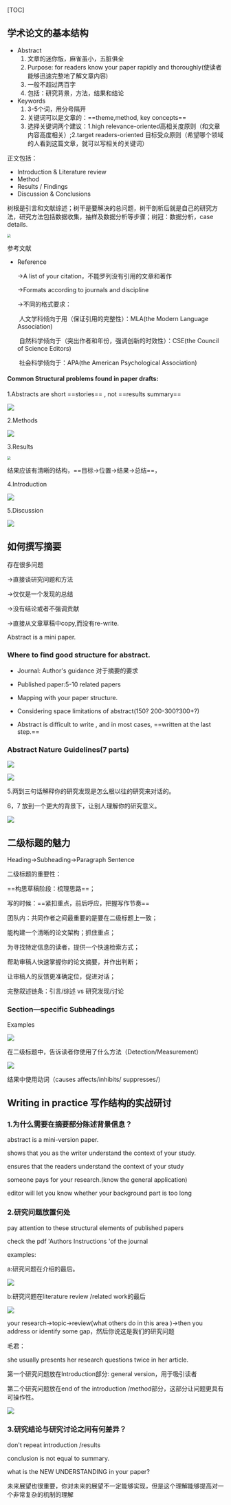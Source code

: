 [TOC]

## 学术论文的基本结构

- Abstract
  1. 文章的迷你版，麻雀虽小，五脏俱全
  2. Purpose: for readers know your paper rapidly and thoroughly(使读者能够迅速完整地了解文章内容)
  3. 一般不超过两百字
  4. 包括：研究背景，方法，结果和结论
- Keywords
  1.  3-5个词，用分号隔开
  2. 关键词可以是文章的：==theme,method, key concepts==
  3. 选择关键词两个建议：1.high relevance-oriented高相关度原则（和文章内容高度相关）;2.target readers-oriented 目标受众原则（希望哪个领域的人看到这篇文章，就可以写相关的关键词）

正文包括：

- Introduction & Literature review 
- Method
- Results / Findings
- Discussion & Conclusions

树根是引言和文献综述；树干是要解决的总问题，树干剖析后就是自己的研究方法，研究方法包括数据收集，抽样及数据分析等步骤；树冠：数据分析，case details.

<img src="E:\研究生\研一\上半学年\基础学术论文写作\图片\parts_of_your_paper.PNG" style="zoom:50%;" />

参考文献

- Reference

  ->A list of your citation，不能罗列没有引用的文章和著作

  ->Formats according to journals and discipline

  ->不同的格式要求：

  ​	人文学科倾向于用（保证引用的完整性）：MLA(the Modern Language Association)

  ​	自然科学倾向于（突出作者和年份，强调创新的时效性）：CSE(the Council of Science Editors)

  ​	社会科学倾向于：APA(the American Psychological Association)

#### Common Structural problems found in paper drafts:

1.Abstracts are short ==stories== , not ==results summary==

![](E:\研究生\研一\上半学年\基础学术论文写作\图片\Unit3-摘要（理论和实际）.PNG)

2.Methods 

![](E:\研究生\研一\上半学年\基础学术论文写作\图片\Unit3-方法.PNG)

3.Results

<img src="E:\研究生\研一\上半学年\基础学术论文写作\图片\Unit3-结果部分.PNG" style="zoom:50%;" />

结果应该有清晰的结构，==目标->位置->结果->总结==，

4.Introduction

![](E:\研究生\研一\上半学年\基础学术论文写作\图片\Unit3-介绍.PNG)

5.Discussion

![](E:\研究生\研一\上半学年\基础学术论文写作\图片\Unit3-讨论.PNG)

## 如何撰写摘要

存在很多问题

->直接谈研究问题和方法

->仅仅是一个发现的总结

->没有结论或者不强调贡献

->直接从文章草稿中copy,而没有re-write.

Abstract is a mini paper.

### Where to find good structure for abstract.

- Journal: Author's  guidance  对于摘要的要求
- Published paper:5-10 related papers
- Mapping with your paper structure.



- Considering space limitations of abstract(150? 200-300?300+?)
- Abstract is difficult to write , and in most cases, ==written at the last step.==

### Abstract Nature Guidelines(7 parts)

![](E:\研究生\研一\上半学年\基础学术论文写作\图片\Unit3-Abstract7parts-1.PNG)

![](E:\研究生\研一\上半学年\基础学术论文写作\图片\Unit3-Abstract7parts-2.PNG)

5.两到三句话解释你的研究发现是怎么根以往的研究来对话的。

6，7 放到一个更大的背景下，让别人理解你的研究意义。

![](E:\研究生\研一\上半学年\基础学术论文写作\图片\Unit3-Abstract-4steps.PNG)

## 二级标题的魅力

Heading->Subheading->Paragraph Sentence

二级标题的重要性：

==构思草稿阶段：梳理思路==；

写的时候：==紧扣重点，前后呼应，把握写作节奏==

团队内：共同作者之间最重要的是要在二级标题上一致；

能构建一个清晰的论文架构；抓住重点；

为寻找特定信息的读者，提供一个快速检索方式；

帮助审稿人快速掌握你的论文摘要，并作出判断；

让审稿人的反馈更准确定位，促进对话；

完整叙述链条：引言/综述 vs 研究发现/讨论

### Section—specific Subheadings

Examples

![](E:\研究生\研一\上半学年\基础学术论文写作\图片\Unit3-subheadings-methods-examples.PNG)

在二级标题中，告诉读者你使用了什么方法（Detection/Measurement）

![](E:\研究生\研一\上半学年\基础学术论文写作\图片\Unit3-subheadings-results-examples.PNG)

结果中使用动词（causes  affects/inhibits/ suppresses/）

## Writing in practice 写作结构的实战研讨

### 1.为什么需要在摘要部分陈述背景信息？

abstract is a mini-version paper.

shows that you as the writer understand the context of your study.

ensures that the readers understand the context of your study

someone pays for your research.(know the general application)

editor will let you know whether your background part is too long

### 2.研究问题放置何处

pay attention to these structural elements of published papers

check the pdf 'Authors Instructions 'of the journal

examples:

a:研究问题在介绍的最后。

![](E:\研究生\研一\上半学年\基础学术论文写作\图片\Unit3-研究问题放在哪儿1.PNG)



b:研究问题在literature review /related work的最后

![](E:\研究生\研一\上半学年\基础学术论文写作\图片\Unit3-研究问题放在哪儿2.PNG)

your research→topic→review(what others do in this area )→then you address or identify some gap，然后你说这是我们的研究问题



毛君：

she usually presents her research questions twice in her article.

第一个研究问题放在Introduction部分: general version，用于吸引读者

第二个研究问题放在end of the introduction /method部分，这部分让问题更具有可操作性。

![](E:\研究生\研一\上半学年\基础学术论文写作\图片\Unit3-问题的两次提出.PNG)



### 3.研究结论与研究讨论之间有何差异？

don't repeat introduction /results

conclusion is not equal to summary.

what is the NEW UNDERSTANDING in your paper?

未来展望也很重要，你对未来的展望不一定能够实现，但是这个理解能够提高对一个非常复杂的机制的理解







